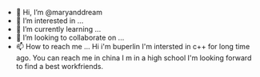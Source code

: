 - 👋 Hi, I’m @maryanddream
- 👀 I’m interested in ...
- 🌱 I’m currently learning ...
- 💞️ I’m looking to collaborate on ...
- 📫 How to reach me ...
Hi i'm buperlin
I'm intersted in c++ for long time ago.
You can reach me in china I m in a high school
I'm looking forward to find a best workfriends.

<!---
maryanddream/maryanddream is a ✨ special ✨ repository because its `README.md` (this file) appears on your GitHub profile.
You can click the Preview link to take a look at your changes.
--->
